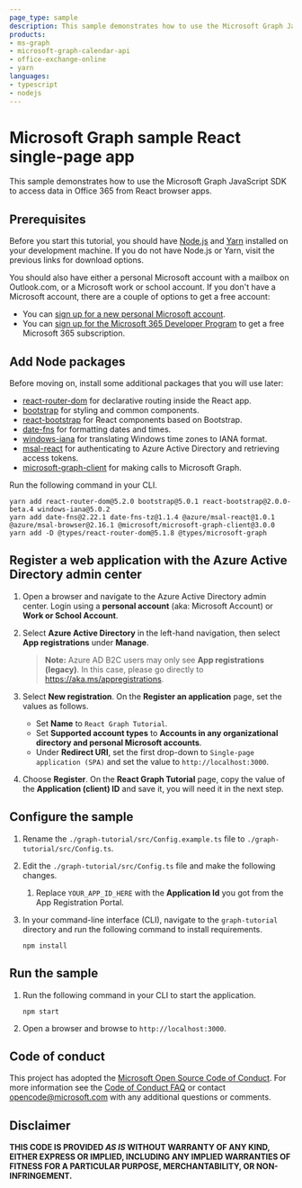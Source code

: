 ```yaml
---
page_type: sample
description: This sample demonstrates how to use the Microsoft Graph JavaScript SDK to access data in Office 365 from React browser apps.
products:
- ms-graph
- microsoft-graph-calendar-api
- office-exchange-online
- yarn
languages:
- typescript
- nodejs
---
```


# Microsoft Graph sample React single-page app

This sample demonstrates how to use the Microsoft Graph JavaScript SDK to access data in Office 365 from React browser apps.

## Prerequisites

Before you start this tutorial, you should have [Node.js](https://nodejs.org) and [Yarn](https://classic.yarnpkg.com/) installed on your development machine. If you do not have Node.js or Yarn, visit the previous links for download options.

You should also have either a personal Microsoft account with a mailbox on Outlook.com, or a Microsoft work or school account. If you don't have a Microsoft account, there are a couple of options to get a free account:

- You can [sign up for a new personal Microsoft account](https://signup.live.com/signup?wa=wsignin1.0&rpsnv=12&ct=1454618383&rver=6.4.6456.0&wp=MBI_SSL_SHARED&wreply=https://mail.live.com/default.aspx&id=64855&cbcxt=mai&bk=1454618383&uiflavor=web&uaid=b213a65b4fdc484382b6622b3ecaa547&mkt=E-US&lc=1033&lic=1).
- You can [sign up for the Microsoft 365 Developer Program](https://developer.microsoft.com/microsoft-365/dev-program) to get a free Microsoft 365 subscription.

## Add Node packages

Before moving on, install some additional packages that you will use later:

- [react-router-dom](https://github.com/ReactTraining/react-router) for declarative routing inside the React app.
- [bootstrap](https://github.com/twbs/bootstrap) for styling and common components.
- [react-bootstrap](https://github.com/react-bootstrap/react-bootstrap) for React components based on Bootstrap.
- [date-fns](https://github.com/date-fns/date-fns) for formatting dates and times.
- [windows-iana](https://github.com/rubenillodo/windows-iana) for translating Windows time zones to IANA format.
- [msal-react](https://github.com/AzureAD/microsoft-authentication-library-for-js/tree/dev/lib/msal-react) for authenticating to Azure Active Directory and retrieving access tokens.
- [microsoft-graph-client](https://github.com/microsoftgraph/msgraph-sdk-javascript) for making calls to Microsoft Graph.

Run the following command in your CLI.

```Shell
yarn add react-router-dom@5.2.0 bootstrap@5.0.1 react-bootstrap@2.0.0-beta.4 windows-iana@5.0.2
yarn add date-fns@2.22.1 date-fns-tz@1.1.4 @azure/msal-react@1.0.1 @azure/msal-browser@2.16.1 @microsoft/microsoft-graph-client@3.0.0
yarn add -D @types/react-router-dom@5.1.8 @types/microsoft-graph
```

## Register a web application with the Azure Active Directory admin center

1. Open a browser and navigate to the Azure Active Directory admin center. Login using a **personal account** (aka: Microsoft Account) or **Work or School Account**.

1. Select **Azure Active Directory** in the left-hand navigation, then select **App registrations** under **Manage**.

    > **Note:** Azure AD B2C users may only see **App registrations (legacy)**. In this case, please go directly to https://aka.ms/appregistrations.

1. Select **New registration**. On the **Register an application** page, set the values as follows.

    - Set **Name** to `React Graph Tutorial`.
    - Set **Supported account types** to **Accounts in any organizational directory and personal Microsoft accounts**.
    - Under **Redirect URI**, set the first drop-down to `Single-page application (SPA)` and set the value to `http://localhost:3000`.

1. Choose **Register**. On the **React Graph Tutorial** page, copy the value of the **Application (client) ID** and save it, you will need it in the next step.

## Configure the sample

1. Rename the `./graph-tutorial/src/Config.example.ts` file to `./graph-tutorial/src/Config.ts`.
1. Edit the `./graph-tutorial/src/Config.ts` file and make the following changes.
    1. Replace `YOUR_APP_ID_HERE` with the **Application Id** you got from the App Registration Portal.
1. In your command-line interface (CLI), navigate to the `graph-tutorial` directory and run the following command to install requirements.

    ```Shell
    npm install
    ```

## Run the sample

1. Run the following command in your CLI to start the application.

    ```Shell
    npm start
    ```

1. Open a browser and browse to `http://localhost:3000`.
## Code of conduct

This project has adopted the [Microsoft Open Source Code of Conduct](https://opensource.microsoft.com/codeofconduct/). For more information see the [Code of Conduct FAQ](https://opensource.microsoft.com/codeofconduct/faq/) or contact [opencode@microsoft.com](mailto:opencode@microsoft.com) with any additional questions or comments.

## Disclaimer

**THIS CODE IS PROVIDED *AS IS* WITHOUT WARRANTY OF ANY KIND, EITHER EXPRESS OR IMPLIED, INCLUDING ANY IMPLIED WARRANTIES OF FITNESS FOR A PARTICULAR PURPOSE, MERCHANTABILITY, OR NON-INFRINGEMENT.**
